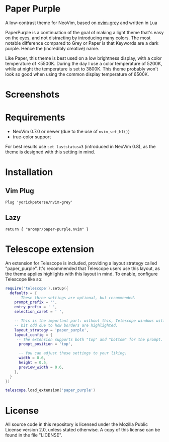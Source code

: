 # Paper Purple

A low-contrast theme for NeoVim, based on
[nvim-grey](https://github.com/yorickpeterse/nvim-grey) and written in Lua

PaperPurple is a continuation of the goal of making a light theme that's easy on the
eyes, and not distracting by introducing many colors. The most notable
difference compared to Grey or Paper is that Keywords are a dark purple. Hence the (incredibly creative) name.

Like Paper, this theme is best used on a low brightness display, with a color
temperature of <5500K. During the day I use a color temperature of 5200K, while
at night the temperature is set to 3800K. This theme probably won't look so good
when using the common display temperature of 6500K.

# Screenshots


# Requirements

* NeoVim 0.7.0 or newer (due to the use of `nvim_set_hl()`)
* true-color support

For best results use `set laststatus=3` (introduced in NeoVim 0.8), as the theme
is designed with this setting in mind.

# Installation

## Vim Plug

    Plug 'yorickpeterse/nvim-grey'

## Lazy

    return { "arompr/paper-purple.nvim" }

# Telescope extension

An extension for Telescope is included, providing a layout strategy called
"paper_purple". It's recommended that Telescope users use this layout, as the theme
applies highlights with this layout in mind. To enable, configure Telescope like
so:

```lua
require('telescope').setup({
  defaults = {
    -- These three settings are optional, but recommended.
    prompt_prefix = '',
    entry_prefix = ' ',
    selection_caret = ' ',

    -- This is the important part: without this, Telescope windows will look a
    -- bit odd due to how borders are highlighted.
    layout_strategy = 'paper_purple',
    layout_config = {
     -- The extension supports both "top" and "bottom" for the prompt.
      prompt_position = 'top',

      -- You can adjust these settings to your liking.
      width = 0.6,
      height = 0.5,
      preview_width = 0.6,
    },
  }
})

telescope.load_extension('paper_purple')
```

# License

All source code in this repository is licensed under the Mozilla Public License
version 2.0, unless stated otherwise. A copy of this license can be found in the
file "LICENSE".
